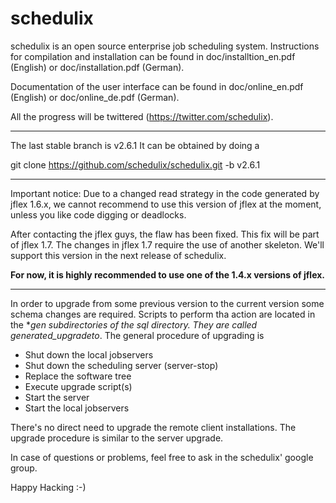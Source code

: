 schedulix
=========

schedulix is an open source enterprise job scheduling system.
Instructions for compilation and installation can be found in doc/installtion_en.pdf (English)
or doc/installation.pdf (German).

Documentation of the user interface can be found in doc/online_en.pdf (English) or
doc/online_de.pdf (German).

All the progress will be twittered (https://twitter.com/schedulix).

-------------------------------------------------------------------------------------------

The last stable branch is v2.6.1
It can be obtained by doing a

git clone https://github.com/schedulix/schedulix.git -b v2.6.1

-------------------------------------------------------------------------------------------

Important notice:
Due to a changed read strategy in the code generated by jflex 1.6.x, we cannot recommend
to use this version of jflex at the moment, unless you like code digging or deadlocks. 

After contacting the jflex guys, the flaw has been fixed. This fix will be part of jflex 1.7.
The changes in jflex 1.7 require the use of another skeleton. We'll support this version 
in the next release of schedulix.

**For now, it is highly recommended to use one of the 1.4.x versions of jflex.**

-------------------------------------------------------------------------------------------

In order to upgrade from some previous version to the current version some schema changes
are required. Scripts to perform tha action are located in the *_gen subdirectories of the
sql directory. They are called generated_upgrade_<version-from>_to_<version-to>.
The general procedure of upgrading is

* Shut down the local jobservers
* Shut down the scheduling server (server-stop)
* Replace the software tree
* Execute upgrade script(s)
* Start the server
* Start the local jobservers

There's no direct need to upgrade the remote client installations. The upgrade procedure
is similar to the server upgrade.

In case of questions or problems, feel free to ask in the schedulix' google group.

Happy Hacking :-)
